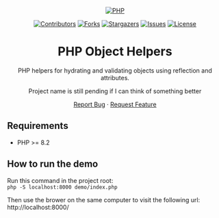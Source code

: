 <a id="readme-top"></a>

<div align="center">

<!-- PROJECT SHIELDS -->
[![PHP][php-shield]][php-url]

[![Contributors][contributors-shield]][contributors-url]
[![Forks][forks-shield]][forks-url]
[![Stargazers][stars-shield]][stars-url]
[![Issues][issues-shield]][issues-url]
[![License][license-shield]][license-url]

# PHP Object Helpers
PHP helpers for hydrating and validating objects using reflection and attributes.

Project name is still pending if I can think of something better

[Report Bug](https://github.com/todo-make-username/php-object-helpers/issues)
·
[Request Feature](https://github.com/todo-make-username/php-object-helpers/issues)

</div>

## Requirements
* PHP >= 8.2

## How to run the demo
Run this command in the project root:\
`php -S localhost:8000 demo/index.php`

Then use the brower on the same computer to visit the following url:\
http://localhost:8000/

<!-- MARKDOWN LINKS & IMAGES -->
<!-- https://www.markdownguide.org/basic-syntax/#reference-style-links -->
[contributors-shield]: https://img.shields.io/github/contributors/todo-make-username/php-object-helpers.svg
[contributors-url]: https://github.com/todo-make-username/php-object-helpers/graphs/contributors
[forks-shield]: https://img.shields.io/github/forks/todo-make-username/php-object-helpers.svg
[forks-url]: https://github.com/todo-make-username/php-object-helpers/network/members
[stars-shield]: https://img.shields.io/github/stars/todo-make-username/php-object-helpers.svg
[stars-url]: https://github.com/todo-make-username/php-object-helpers/stargazers
[issues-shield]: https://img.shields.io/github/issues/todo-make-username/php-object-helpers.svg
[issues-url]: https://github.com/todo-make-username/php-object-helpers/issues
[license-shield]: https://img.shields.io/github/license/todo-make-username/php-object-helpers.svg
[license-url]: https://github.com/todo-make-username/php-object-helpers/blob/main/LICENSE
[php-shield]: https://img.shields.io/badge/php->%3D8.2-blue
[php-url]: https://www.php.net/